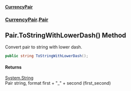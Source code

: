 #### [CurrencyPair](./index.md 'index')
### [CurrencyPair](./CurrencyPair.md 'CurrencyPair').[Pair](./CurrencyPair-Pair.md 'CurrencyPair.Pair')
## Pair.ToStringWithLowerDash() Method
Convert pair to string with lower dash.  
```csharp
public string ToStringWithLowerDash();
```
#### Returns
[System.String](https://docs.microsoft.com/en-us/dotnet/api/System.String 'System.String')  
Pair string, format first + "_" + second (first_second)  
